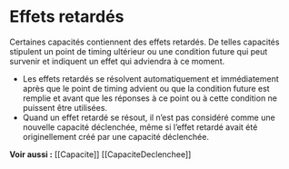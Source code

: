 # Effets retardés
Certaines capacités contiennent des effets retardés. De telles capacités stipulent un point de timing ultérieur ou une condition future qui peut survenir et indiquent un effet qui adviendra à ce moment.
- Les effets retardés se résolvent automatiquement et immédiatement après que le point de timing advient ou que la condition future est remplie et avant que les réponses à ce point ou à cette condition ne puissent être utilisées.
- Quand un effet retardé se résout, il n’est pas considéré comme une nouvelle capacité déclenchée, même si l’effet retardé avait été originellement créé par une capacité déclenchée.

**Voir aussi :**
[[Capacite]]
[[CapaciteDeclenchee]]